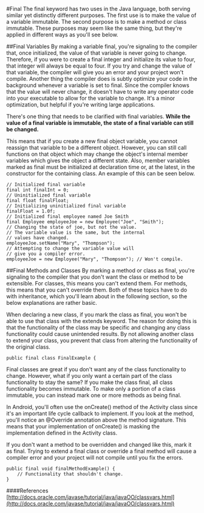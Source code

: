 #Final
The final keyword has two uses in the Java language, both serving similar yet distinctly different purposes. The first use is to make the value of a variable immutable. The second purpose is to make a method or class immutable. These purposes may seem like the same thing, but they're applied in different ways as you'll see below.

##Final Variables
By making a variable final, you're signaling to the compiler that, once initialized, the value of that variable is never going to change. Therefore, if you were to create a final integer and initialize its value to four, that integer will always be equal to four. If you try and change the value of that variable, the compiler will give you an error and your project won't compile. Another thing the compiler does is subtly optimize your code in the background whenever a variable is set to final. Since the compiler knows that the value will never change, it doesn't have to write any operator code into your executable to allow for the variable to change. It's a minor optimization, but helpful if you're writing large applications.

There's one thing that needs to be clarified with final variables. **While the value of a final variable is immutable, the state of a final variable can still be changed.** 

This means that if you create a new final object variable, you cannot reassign that variable to be a different object. However, you can still call functions on that object which may change the object's internal member variables which gives the object a different state. Also, member variables marked as final must be initialized at declaration time or, at the latest, in the constructor for the containing class. An example of this can be seen below.

```
// Initialized final variable
final int finalInt = 0;
// Uninitialized final variable
final float finalFloat;
// Initializing uninitialized final variable
finalFloat = 1.0f;
// Initialized final employee named Joe Smith
final Employee employeeJoe = new Employee("Joe", "Smith");
// Changing the state of joe, but not the value.
// The variable value is the same, but the internal
// values have changed.
employeeJoe.setName("Mary", "Thompson");
// Attempting to change the variable value will
// give you a compiler error.
employeeJoe = new Employee("Mary", "Thompson"); // Won't compile.
```

##Final Methods and Classes
By marking a method or class as final, you're signaling to the compiler that you don't want the class or method to be extensible. For classes, this means you can't extend them. For methods, this means that you can't override them. Both of these topics have to do with inheritance, which you'll learn about in the following section, so the below explanations are rather basic.

When declaring a new class, if you mark the class as final, you won't be able to use that class with the extends keyword. The reason for doing this is that the functionality of the class may be specific and changing any class functionality could cause unintended results. By not allowing another class to extend your class, you prevent that class from altering the functionality of the original class.

```public final class FinalExample {```

Final classes are great if you don't want any of the class functionality to change. However, what if you only want a certain part of the class functionality to stay the same? If you make the class final, all class functionality becomes immutable. To make only a portion of a class immutable, you can instead mark one or more methods as being final. 

In Android, you'll often use the onCreate() method of the Activity class since it's an important life cycle callback to implement. If you look at the method, you'll notice an @Override annotation above the method signature. This means that your implementation of onCreate() is masking the implementation defined in the Activity class.

If you don't want a method to be overridden and changed like this, mark it as final. Trying to extend a final class or override a final method will cause a compiler error and your project will not compile until you fix the errors.

```
public final void finalMethodExample() {
	// Functionality that shouldn't change.
}
```

####References
[http://docs.oracle.com/javase/tutorial/java/javaOO/classvars.html](http://docs.oracle.com/javase/tutorial/java/javaOO/classvars.html)